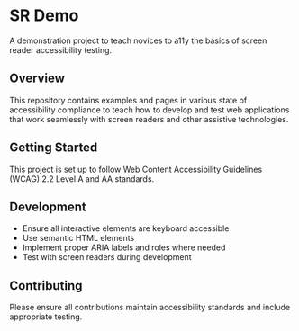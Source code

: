 # SR Demo

A demonstration project to teach novices to a11y the basics of screen reader accessibility testing.

## Overview

This repository contains examples and pages in various state of accessibility compliance to teach how to develop and test web applications that work seamlessly with screen readers and other assistive technologies.

## Getting Started

This project is set up to follow Web Content Accessibility Guidelines (WCAG) 2.2 Level A and AA standards.

## Development

- Ensure all interactive elements are keyboard accessible
- Use semantic HTML elements
- Implement proper ARIA labels and roles where needed
- Test with screen readers during development

## Contributing

Please ensure all contributions maintain accessibility standards and include appropriate testing.